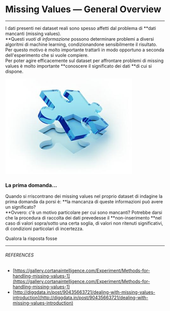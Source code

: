 # Missing Values — General Overview

---

I dati presenti nei dataset reali sono spesso affetti dal problema di **dati mancanti \(missing values\).  
**Questi _vuoti di informazione_ possono determinare problemi a diversi algoritmi di machine learning, condizionandone sensibilmente il risultato. Per questo motivo è molto importante trattarli in modo opportuno a seconda dell'esperimento che si vuole compiere.  
Per poter agire efficacemente sul dataset per affrontare problemi di missing values è molto importante **conoscere il significato dei dati **di cui si dispone. 

![](/assets/missing_values.jpg)

### La prima domanda...

Quando si rriscontrano dei missing values nel proprio dataset di indagine la prima domanda da porsi è: **la mancanza di queste informazioni può avere un significato?  
**Ovvero: c'è un motivo particolare per cui sono mancanti? Potrebbe darsi che la procedura di raccolta dei dati prevedesse il **non-inserimento **nel caso di valori sopra/sotto una certa soglia, di valori non ritenuti significativi, di condizioni particolari di incertezza.

Qualora la risposta fosse  









---

###### REFERENCES

* [https://gallery.cortanaintelligence.com/Experiment/Methods-for-handling-missing-values-1](https://gallery.cortanaintelligence.com/Experiment/Methods-for-handling-missing-values-1)
* [http://diggdata.in/post/90435663721/dealing-with-missing-values-introduction](http://diggdata.in/post/90435663721/dealing-with-missing-values-introduction)



